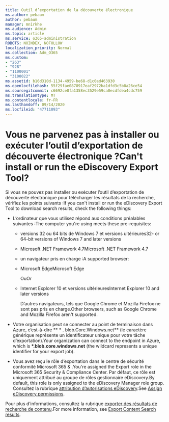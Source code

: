 ```yaml
---
title: Outil d’exportation de la découverte électronique
ms.author: pebaum
author: pebaum
manager: mnirkhe
ms.audience: Admin
ms.topic: article
ms.service: o365-administration
ROBOTS: NOINDEX, NOFOLLOW
localization_priority: Normal
ms.collection: Adm_O365
ms.custom:
- "263"
- "928"
- "1100001"
- "3100022"
ms.assetid: b16d310d-1134-4959-be68-d1c0ad463930
ms.openlocfilehash: 55f29fae0878917eaf2972ba1dfd3c5b8a26ce54
ms.sourcegitcommit: c6692ce0fa1358ec3529e59ca0ecdfdea4cdc759
ms.translationtype: MT
ms.contentlocale: fr-FR
ms.lasthandoff: 09/14/2020
ms.locfileid: "47711093"
---
```

# <a name="cant-install-or-run-the-ediscovery-export-tool"></a><span data-ttu-id="7bd61-102">Vous ne parvenez pas à installer ou exécuter l’outil d’exportation de découverte électronique ?</span><span class="sxs-lookup"><span data-stu-id="7bd61-102">Can't install or run the eDiscovery Export Tool?</span></span>

<span data-ttu-id="7bd61-103">Si vous ne pouvez pas installer ou exécuter l’outil d’exportation de découverte électronique pour télécharger les résultats de la recherche, vérifiez les points suivants :</span><span class="sxs-lookup"><span data-stu-id="7bd61-103">If you can't install or run the eDiscovery Export Tool to download search results, check the following things:</span></span>
  
- <span data-ttu-id="7bd61-104">L’ordinateur que vous utilisez répond aux conditions préalables suivantes :</span><span class="sxs-lookup"><span data-stu-id="7bd61-104">The computer you're using meets these pre-requisites:</span></span>

  - <span data-ttu-id="7bd61-105">versions 32 ou 64 bits de Windows 7 et versions ultérieures</span><span class="sxs-lookup"><span data-stu-id="7bd61-105">32- or 64-bit versions of Windows 7 and later versions</span></span>

  - <span data-ttu-id="7bd61-106">Microsoft .NET Framework 4.7</span><span class="sxs-lookup"><span data-stu-id="7bd61-106">Microsoft .NET Framework 4.7</span></span>

  - <span data-ttu-id="7bd61-107">un navigateur pris en charge :</span><span class="sxs-lookup"><span data-stu-id="7bd61-107">A supported browser:</span></span>

  - <span data-ttu-id="7bd61-108">Microsoft Edge</span><span class="sxs-lookup"><span data-stu-id="7bd61-108">Microsoft Edge</span></span>

    <span data-ttu-id="7bd61-109">Ou</span><span class="sxs-lookup"><span data-stu-id="7bd61-109">Or</span></span>

  - <span data-ttu-id="7bd61-110">Internet Explorer 10 et versions ultérieures</span><span class="sxs-lookup"><span data-stu-id="7bd61-110">Internet Explorer 10 and later versions</span></span>

    <span data-ttu-id="7bd61-111">D’autres navigateurs, tels que Google Chrome et Mozilla Firefox ne sont pas pris en charge.</span><span class="sxs-lookup"><span data-stu-id="7bd61-111">Other browsers, such as Google Chrome and Mozilla Firefox aren't supported.</span></span>

- <span data-ttu-id="7bd61-112">Votre organisation peut se connecter au point de terminaison dans Azure, c’est-à-dire \*\* \* . blob.Core.Windows.net\*\* (le caractère générique représente un identificateur unique pour votre tâche d’exportation).</span><span class="sxs-lookup"><span data-stu-id="7bd61-112">Your organization can connect to the endpoint in Azure, which is **\*.blob.core.windows.net** (the wildcard represents a unique identifier for your export job).</span></span>

- <span data-ttu-id="7bd61-113">Vous avez reçu le rôle d’exportation dans le centre de sécurité conformité Microsoft 365 &amp; .</span><span class="sxs-lookup"><span data-stu-id="7bd61-113">You're assigned the Export role in the Microsoft 365 Security &amp; Compliance Center.</span></span> <span data-ttu-id="7bd61-114">Par défaut, ce rôle est uniquement attribué au groupe de rôles gestionnaire eDiscovery.</span><span class="sxs-lookup"><span data-stu-id="7bd61-114">By default, this role is only assigned to the eDiscovery Manager role group.</span></span> <span data-ttu-id="7bd61-115">Consultez la rubrique [attribution d’autorisations eDiscovery](https://docs.microsoft.com/microsoft-365/compliance/assign-ediscovery-permissions).</span><span class="sxs-lookup"><span data-stu-id="7bd61-115">See [Assign eDiscovery permissions](https://docs.microsoft.com/microsoft-365/compliance/assign-ediscovery-permissions).</span></span>

<span data-ttu-id="7bd61-116">Pour plus d’informations, consultez la rubrique [exporter des résultats de recherche de contenu](https://docs.microsoft.com/microsoft-365/compliance/export-search-results).</span><span class="sxs-lookup"><span data-stu-id="7bd61-116">For more information, see [Export Content Search results](https://docs.microsoft.com/microsoft-365/compliance/export-search-results).</span></span>
  